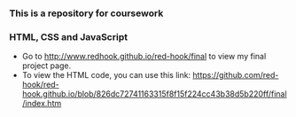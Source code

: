 ### This is a repository for coursework
### HTML, CSS and JavaScript

- Go to http://www.redhook.github.io/red-hook/final to view my final project page.
- To view the HTML code, you can use this link: https://github.com/red-hook/red-hook.github.io/blob/826dc72741163315f8f15f224cc43b38d5b220ff/final/index.htm



